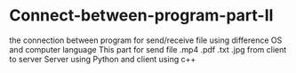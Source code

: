 # Connect-between-program-part-II
the connection between program for send/receive file using difference OS and computer language
This part for send file .mp4 .pdf .txt .jpg from client to server
Server using Python and client using c++
